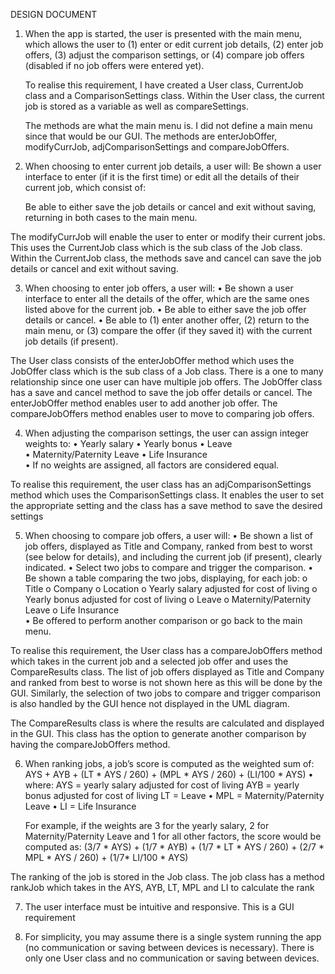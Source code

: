 DESIGN DOCUMENT

1. When the app is started, the user is presented with the main menu, which allows  the user to (1) enter or edit current job details, (2) enter job offers, (3) adjust the comparison settings, or (4) compare job offers (disabled if no job offers were entered yet).  

    To realise this requirement, I have created a User class, CurrentJob class and a ComparisonSettings class. Within the User class, the current job is stored as a variable as well as compareSettings. 

    The methods are what the main menu is. I did not define a main menu since that would be our GUI. The methods are enterJobOffer, modifyCurrJob, adjComparisonSettings and compareJobOffers.


2. When choosing to enter current job details, a user will:
    Be shown a user interface to enter (if it is the first time) or edit all the details of their current job, which consist of:

    Be able to either save the job details or cancel and exit without saving, returning in both cases to the main menu.

The modifyCurrJob will enable the user to enter or modify their current jobs. This uses the CurrentJob class which is the sub class of the Job class. Within the CurrentJob class, the methods save and cancel can save the job details or cancel and exit without saving.


3. When choosing to enter job offers, a user will:
    •	Be shown a user interface to enter all the details of the offer, which are the same ones listed above for the current job.
    •	Be able to either save the job offer details or cancel.
    •	Be able to (1) enter another offer, (2) return to the main menu, or (3) compare the offer (if they saved it) with the current job details (if present).

The User class consists of the enterJobOffer method which uses the JobOffer class which is the sub class of a Job class. There is a one to many relationship since one user can have multiple job offers. 
The JobOffer class has a save and cancel method to save the job offer details or cancel. The enterJobOffer method enables user to add another job offer. The compareJobOffers method enables user to move to comparing job offers.

4. When adjusting the comparison settings, the user can assign integer weights to:
    •	Yearly salary 
    •	Yearly bonus 
    •	Leave  
    •	Maternity/Paternity Leave 
    •	Life Insurance  
    •	If no weights are assigned, all factors are considered equal.

To realise this requirement, the user class has an adjComparisonSettings method which uses the ComparisonSettings class. It enables the user to set the appropriate setting and the class has a save method to save the desired settings

5. When choosing to compare job offers, a user will:
    •	Be shown a list of job offers, displayed as Title and Company, ranked from best to worst (see below for details), and including the current job (if present), clearly indicated.
    •	Select two jobs to compare and trigger the comparison.
    •	Be shown a table comparing the two jobs, displaying, for each job:
    o	Title
    o	Company
    o	Location 
    o	Yearly salary adjusted for cost of living
    o	Yearly bonus adjusted for cost of living
    o	Leave
    o	Maternity/Paternity Leave 
    o	Life Insurance  
    •	Be offered to perform another comparison or go back to the main menu.

To realise this requirement, the User class has a compareJobOffers method which takes in the current job and a selected job offer and uses the CompareResults class. The list of job offers displayed as Title and Company and ranked from best to worse is not shown here as this will be done by the GUI. Similarly, the selection of two jobs to compare and trigger comparison is also handled by the GUI hence not displayed in the UML diagram.

The CompareResults class is where the results are calculated and displayed in the GUI. This class has the option to generate another comparison by having the compareJobOffers method.


6. When ranking jobs, a job’s score is computed as the weighted sum of:
    AYS + AYB + (LT * AYS / 260) + (MPL * AYS / 260) + (LI/100 * AYS)
    •	where:
    AYS = yearly salary adjusted for cost of living
    AYB = yearly bonus adjusted for cost of living
    LT = Leave
    •	MPL = Maternity/Paternity Leave
    •	LI = Life Insurance

    For example, if the weights are 3 for the yearly salary, 2 for Maternity/Paternity Leave and 1 for all other factors, the score would be computed as:
    (3/7 * AYS) + (1/7 * AYB) + (1/7 * LT * AYS / 260) + (2/7 * MPL * AYS / 260) + (1/7* LI/100 * AYS)

The ranking of  the job is stored in the Job class. The job class has a method rankJob which takes in the AYS, AYB, LT, MPL and LI to calculate the rank

7. The user interface must be intuitive and responsive.
This is a GUI requirement

8. For simplicity, you may assume there is a single system running the app (no communication or saving between devices is necessary).
There is only one User class and no communication or saving between devices.
